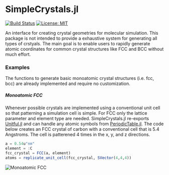 # SimpleCrystals.jl

[![Build Status](https://ci.appveyor.com/api/projects/status/kd016pcm9epk1xk9?svg=true)](https://ci.appveyor.com/project/ejmeitz/simplecrystals-jl)
[![License: MIT](https://img.shields.io/badge/License-MIT-green.svg)](https://opensource.org/licenses/MIT)
<!-- [![Latest release](https://img.shields.io/github/release/ejmeitz/SimpleCrystals.jl.svg)](https://github.com/ejmeitz/SimpleCrystals.jl/releases/latest)
[![Documentation stable](https://img.shields.io/badge/docs-stable-blue.svg)](https://JuliaMolSim.github.io/Molly.jl/stable)-->


 An interface for creating crystal geometries for molecular simulation. This package is not intended to provide a exhaustive system for generating all types of crstyals. The main goal is to enable users to rapidly generate atomic coordinates for common crystal structures like FCC and BCC without much effort.

 ### Examples

The functions to generate basic monoatomic crystal structures (i.e. fcc, bcc) are already implemented and require no customization.

##### Monoatomic FCC
Whenever possible crystals are implemented using a conventional unit cell so that patterning a simulation cell is simple. For FCC only the lattice parameter and element type are needed. SimpleCrystals.jl re-exports [Unitful.jl](https://painterqubits.github.io/Unitful.jl/stable/) and can handle any atomic symbols from [PeriodicTable.jl](https://github.com/JuliaPhysics/PeriodicTable.jl). The code below creates an FCC crystal of carbon with a conventional cell that is 5.4 Angstroms. The cell is patterened 4 times in the x, y, and z directions.

```julia
a = 0.54u"nm"
element = :C
fcc_crystal = FCC(a, element)
atoms = replicate_unit_cell(fcc_crystal, SVector(4,4,4))
```

![Monoatomic FCC](https://github.com/ejmeitz/SimpleCrystals.jl/raw/main/assets/mono_fcc.png)
